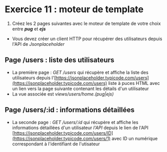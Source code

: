 # Exercice 11 : moteur de template

1. Créez les 2 pages suivantes avec le moteur de template de votre choix entre ***pug*** et ***ejs***
- Vous devez créer un client HTTP pour récupérer des utilisateurs depuis l'API de *Jsonplaceholder*

## Page /users : liste des utilisateurs

- La première page : *GET /users* qui récupère et affiche la liste des utilisateurs depuis l'[https://jsonplaceholder.typicode.com/users](https://jsonplaceholder.typicode.com/users) liste à puces HTML avec un lien vers la page suivante contenant les détails d'un utilisateur
- La vue associée est *views/users/home.(pug|ejs)*

## Page /users/:id : informations détaillées

- La seconde page : *GET /users/:id* qui récupère et affiche les informations détaillées d'un utilisateur *l'API* depuis le lien de l'API [https://jsonplaceholder.typicode.com/users/ID](https://jsonplaceholder.typicode.com/users/1) avec ID un numérique correspondant à l'identifiant de l'utisateur